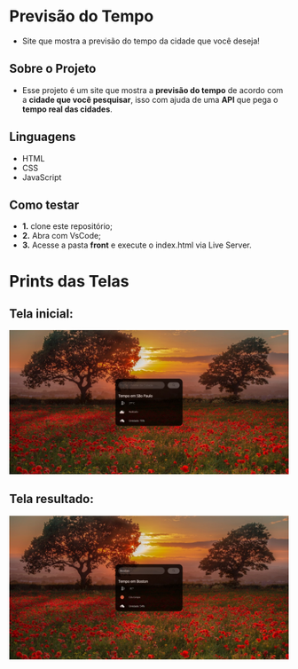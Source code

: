 # Previsão do Tempo
- Site que mostra a previsão do tempo da cidade que você deseja!
  
## Sobre o Projeto

- Esse projeto é um site que mostra a **previsão do tempo** de acordo com a **cidade que você pesquisar**, isso com ajuda de uma **API** que pega o **tempo real das cidades**.

## Linguagens

- HTML
- CSS
- JavaScript

## Como testar

- **1.** clone este repositório;
- **2.** Abra com VsCode;
- **3.** Acesse a pasta **front** e execute o index.html via Live Server.

# Prints das Telas

## Tela inicial:

![Tela01](./Telas/tela1.jpeg)

## Tela resultado:

![Tela01](./Telas/tela2.jpeg)
